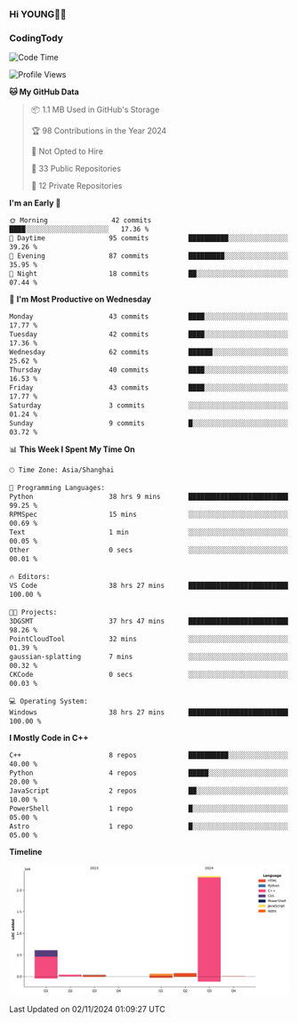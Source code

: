 <!--
**IHKYoung/IHKYoung** is a ✨ _special_ ✨ repository because its `README.md` (this file) appears on your GitHub profile.

Here are some ideas to get you started:

- 🔭 I’m currently working on ...
- 🌱 I’m currently learning ...
- 👯 I’m looking to collaborate on ...
- 🤔 I’m looking for help with ...
- 💬 Ask me about ...
- 📫 How to reach me: ...
- 😄 Pronouns: ...
- ⚡ Fun fact: ...
-->

### Hi YOUNG👋🏻


### CodingTody
<!--START_SECTION:waka-->
![Code Time](http://img.shields.io/badge/Code%20Time-334%20hrs-blue)

![Profile Views](http://img.shields.io/badge/Profile%20Views-0-blue)

**🐱 My GitHub Data** 

> 📦 1.1 MB Used in GitHub's Storage 
 > 
> 🏆 98 Contributions in the Year 2024
 > 
> 🚫 Not Opted to Hire
 > 
> 📜 33 Public Repositories 
 > 
> 🔑 12 Private Repositories 
 > 
**I'm an Early 🐤** 

```text
🌞 Morning                42 commits          ████░░░░░░░░░░░░░░░░░░░░░   17.36 % 
🌆 Daytime                95 commits          ██████████░░░░░░░░░░░░░░░   39.26 % 
🌃 Evening                87 commits          █████████░░░░░░░░░░░░░░░░   35.95 % 
🌙 Night                  18 commits          ██░░░░░░░░░░░░░░░░░░░░░░░   07.44 % 
```
📅 **I'm Most Productive on Wednesday** 

```text
Monday                   43 commits          ████░░░░░░░░░░░░░░░░░░░░░   17.77 % 
Tuesday                  42 commits          ████░░░░░░░░░░░░░░░░░░░░░   17.36 % 
Wednesday                62 commits          ██████░░░░░░░░░░░░░░░░░░░   25.62 % 
Thursday                 40 commits          ████░░░░░░░░░░░░░░░░░░░░░   16.53 % 
Friday                   43 commits          ████░░░░░░░░░░░░░░░░░░░░░   17.77 % 
Saturday                 3 commits           ░░░░░░░░░░░░░░░░░░░░░░░░░   01.24 % 
Sunday                   9 commits           █░░░░░░░░░░░░░░░░░░░░░░░░   03.72 % 
```


📊 **This Week I Spent My Time On** 

```text
🕑︎ Time Zone: Asia/Shanghai

💬 Programming Languages: 
Python                   38 hrs 9 mins       █████████████████████████   99.25 % 
RPMSpec                  15 mins             ░░░░░░░░░░░░░░░░░░░░░░░░░   00.69 % 
Text                     1 min               ░░░░░░░░░░░░░░░░░░░░░░░░░   00.05 % 
Other                    0 secs              ░░░░░░░░░░░░░░░░░░░░░░░░░   00.01 % 

🔥 Editors: 
VS Code                  38 hrs 27 mins      █████████████████████████   100.00 % 

🐱‍💻 Projects: 
3DGSMT                   37 hrs 47 mins      █████████████████████████   98.26 % 
PointCloudTool           32 mins             ░░░░░░░░░░░░░░░░░░░░░░░░░   01.39 % 
gaussian-splatting       7 mins              ░░░░░░░░░░░░░░░░░░░░░░░░░   00.32 % 
CKCode                   0 secs              ░░░░░░░░░░░░░░░░░░░░░░░░░   00.03 % 

💻 Operating System: 
Windows                  38 hrs 27 mins      █████████████████████████   100.00 % 
```

**I Mostly Code in C++** 

```text
C++                      8 repos             ██████████░░░░░░░░░░░░░░░   40.00 % 
Python                   4 repos             █████░░░░░░░░░░░░░░░░░░░░   20.00 % 
JavaScript               2 repos             ██░░░░░░░░░░░░░░░░░░░░░░░   10.00 % 
PowerShell               1 repo              █░░░░░░░░░░░░░░░░░░░░░░░░   05.00 % 
Astro                    1 repo              █░░░░░░░░░░░░░░░░░░░░░░░░   05.00 % 
```



**Timeline**

![Lines of Code chart](https://raw.githubusercontent.com/IHKYoung/IHKYoung/baseline/assets/bar_graph.png)


 Last Updated on 02/11/2024 01:09:27 UTC
<!--END_SECTION:waka-->
